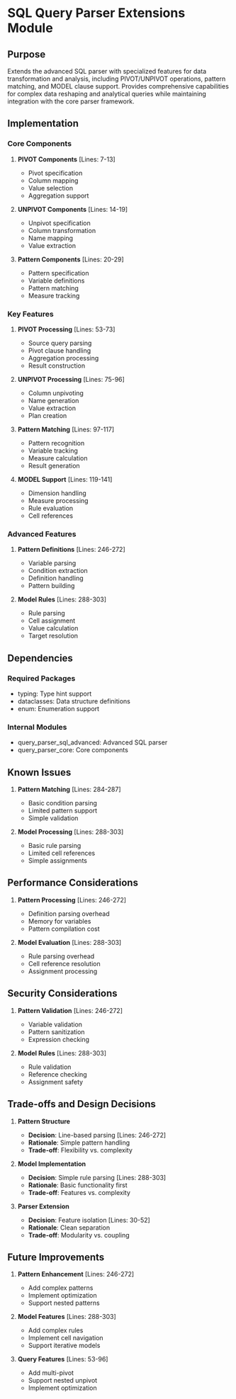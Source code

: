 # SQL Query Parser Extensions Module

## Purpose

Extends the advanced SQL parser with specialized features for data transformation and analysis, including PIVOT/UNPIVOT operations, pattern matching, and MODEL clause support. Provides comprehensive capabilities for complex data reshaping and analytical queries while maintaining integration with the core parser framework.

## Implementation

### Core Components

1. **PIVOT Components** [Lines: 7-13]

   - Pivot specification
   - Column mapping
   - Value selection
   - Aggregation support

2. **UNPIVOT Components** [Lines: 14-19]

   - Unpivot specification
   - Column transformation
   - Name mapping
   - Value extraction

3. **Pattern Components** [Lines: 20-29]
   - Pattern specification
   - Variable definitions
   - Pattern matching
   - Measure tracking

### Key Features

1. **PIVOT Processing** [Lines: 53-73]

   - Source query parsing
   - Pivot clause handling
   - Aggregation processing
   - Result construction

2. **UNPIVOT Processing** [Lines: 75-96]

   - Column unpivoting
   - Name generation
   - Value extraction
   - Plan creation

3. **Pattern Matching** [Lines: 97-117]

   - Pattern recognition
   - Variable tracking
   - Measure calculation
   - Result generation

4. **MODEL Support** [Lines: 119-141]
   - Dimension handling
   - Measure processing
   - Rule evaluation
   - Cell references

### Advanced Features

1. **Pattern Definitions** [Lines: 246-272]

   - Variable parsing
   - Condition extraction
   - Definition handling
   - Pattern building

2. **Model Rules** [Lines: 288-303]
   - Rule parsing
   - Cell assignment
   - Value calculation
   - Target resolution

## Dependencies

### Required Packages

- typing: Type hint support
- dataclasses: Data structure definitions
- enum: Enumeration support

### Internal Modules

- query_parser_sql_advanced: Advanced SQL parser
- query_parser_core: Core components

## Known Issues

1. **Pattern Matching** [Lines: 284-287]

   - Basic condition parsing
   - Limited pattern support
   - Simple validation

2. **Model Processing** [Lines: 288-303]
   - Basic rule parsing
   - Limited cell references
   - Simple assignments

## Performance Considerations

1. **Pattern Processing** [Lines: 246-272]

   - Definition parsing overhead
   - Memory for variables
   - Pattern compilation cost

2. **Model Evaluation** [Lines: 288-303]
   - Rule parsing overhead
   - Cell reference resolution
   - Assignment processing

## Security Considerations

1. **Pattern Validation** [Lines: 246-272]

   - Variable validation
   - Pattern sanitization
   - Expression checking

2. **Model Rules** [Lines: 288-303]
   - Rule validation
   - Reference checking
   - Assignment safety

## Trade-offs and Design Decisions

1. **Pattern Structure**

   - **Decision**: Line-based parsing [Lines: 246-272]
   - **Rationale**: Simple pattern handling
   - **Trade-off**: Flexibility vs. complexity

2. **Model Implementation**

   - **Decision**: Simple rule parsing [Lines: 288-303]
   - **Rationale**: Basic functionality first
   - **Trade-off**: Features vs. complexity

3. **Parser Extension**
   - **Decision**: Feature isolation [Lines: 30-52]
   - **Rationale**: Clean separation
   - **Trade-off**: Modularity vs. coupling

## Future Improvements

1. **Pattern Enhancement** [Lines: 246-272]

   - Add complex patterns
   - Implement optimization
   - Support nested patterns

2. **Model Features** [Lines: 288-303]

   - Add complex rules
   - Implement cell navigation
   - Support iterative models

3. **Query Features** [Lines: 53-96]
   - Add multi-pivot
   - Support nested unpivot
   - Implement optimization
